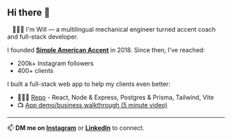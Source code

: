 ## Hi there 👋

&nbsp;&nbsp;&nbsp;👨🏻‍💻 I'm Will — a multilingual mechanical engineer turned accent coach and full-stack developer.

I founded **[Simple American Accent](https://www.instagram.com/SimpleAmericanAccent)** in 2018. Since then, I've reached: 
- 200k+ Instagram followers
- 400+ clients

I built a full-stack web app to help my clients even better:
- 👨🏻‍💻 [Repo](https://github.com/SimpleAmericanAccent/saa-app-web) - React, Node & Express, Postgres & Prisma, Tailwind, Vite
- 📺 [App demo/business walkthrough (5 minute video)](https://youtu.be/1I5FPCRFm7o)

---

<!-- <details>
  <summary>🔭 Building <a href="https://github.com/SimpleAmericanAccent">Simple American Accent</a></summary>
  <ul>
    <li>Helping Brazilians master an American accent (advanced English level required).</li>
    <li>Shifting from pure service to tech-enabled service.</li>
    <li>Built and actively improving a custom full-stack web app for my clients.
    </li>
  </ul>
</details>

<details>
  <summary>🔮 Goals</summary>
  <blockquote>  
    <details>
      <summary>Business</summary>
        <ul>
          <li><strong>Client results:</strong>
            <ul>
              <li>Help 10 Brazilian clients reach a convincingly American accent (rigorous definition pending).</li>
              <li>Develop reliable, rigorous accent measurement - and show significant improvements in clients' accents.</li>
              <li>Improve delivery metrics (accent results, testimonials, referrals, renewals, TTV, CHS, NPS, CRR, etc.).</li>
            </ul>
          </li>
        </ul>
    </details>
    <details>
      <summary>Software</summary>
        <ul>
          <li>Near term: Become awesome at web app development.</li>
          <li>Later: Explore AI/ML, data science, statistics — and use them in accent coaching.</li>
        </ul>
    </details>
    <details>
      <summary>Life</summary>  
      <ul>
        <li>Longer term: Broaden from accent coaching to deeper work in speech, communication, or even consciousness. (First, solve a narrow problem well!)</li>
        <li>Run a marathon under 4 hours — first one took ~7.5 hours 😅</li>
      </ul>
    </details>
  </blockquote>
</details>

<details>
  <summary>⚡ Fun fact: Fluent and near-native ability in Portuguese and Spanish</summary>
  <ul>
    <li>About 20 years deep into obsessing about sounding like a native (or as close as I can get) in both languages.</li>
    <li>Born and raised in the U.S. — native speaker of American English (General American).</li>
    <li>I teach what I live — not just theory.</li>
  </ul>
</details>
</details> -->

📫 **DM me on [Instagram](https://www.instagram.com/SimpleAmericanAccent)** or **[LinkedIn](https://www.linkedin.com/in/wrosenberg/)** to connect.
